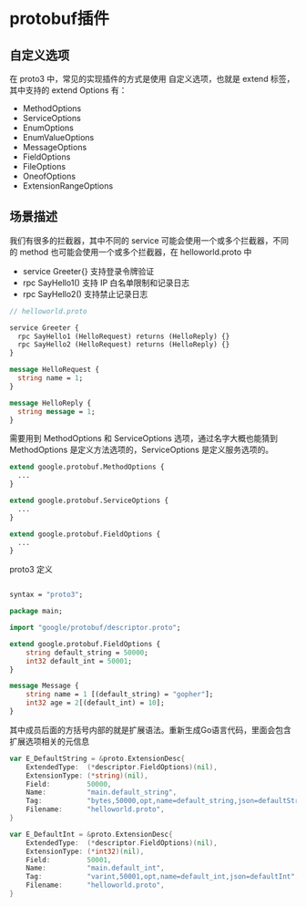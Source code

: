 # protobuf插件

## 自定义选项
在 proto3 中，常见的实现插件的方式是使用 自定义选项，也就是 extend 标签，其中支持的 extend Options 有：

* MethodOptions
* ServiceOptions
* EnumOptions
* EnumValueOptions
* MessageOptions
* FieldOptions
* FileOptions
* OneofOptions
* ExtensionRangeOptions


## 场景描述
我们有很多的拦截器，其中不同的 service 可能会使用一个或多个拦截器，不同的 method 也可能会使用一个或多个拦截器，在 helloworld.proto 中

- service Greeter{} 支持登录令牌验证
- rpc SayHello1() 支持 IP 白名单限制和记录日志
- rpc SayHello2() 支持禁止记录日志
```protobuf
// helloworld.proto

service Greeter {
  rpc SayHello1 (HelloRequest) returns (HelloReply) {}
  rpc SayHello2 (HelloRequest) returns (HelloReply) {}
}

message HelloRequest {
  string name = 1;
}

message HelloReply {
  string message = 1;
}
```

需要用到 MethodOptions 和 ServiceOptions 选项，通过名字大概也能猜到 MethodOptions 是定义方法选项的，ServiceOptions 是定义服务选项的。
```protobuf
extend google.protobuf.MethodOptions {
  ...
}

extend google.protobuf.ServiceOptions {
  ...
}

extend google.protobuf.FieldOptions {
  ...
}
```

proto3 定义
```protobuf

syntax = "proto3";

package main;

import "google/protobuf/descriptor.proto";

extend google.protobuf.FieldOptions {
    string default_string = 50000;
    int32 default_int = 50001;
}

message Message {
    string name = 1 [(default_string) = "gopher"];
    int32 age = 2[(default_int) = 10];
}
```
其中成员后面的方括号内部的就是扩展语法。重新生成Go语言代码，里面会包含扩展选项相关的元信息
```go
var E_DefaultString = &proto.ExtensionDesc{
    ExtendedType:  (*descriptor.FieldOptions)(nil),
    ExtensionType: (*string)(nil),
    Field:         50000,
    Name:          "main.default_string",
    Tag:           "bytes,50000,opt,name=default_string,json=defaultString",
    Filename:      "helloworld.proto",
}

var E_DefaultInt = &proto.ExtensionDesc{
    ExtendedType:  (*descriptor.FieldOptions)(nil),
    ExtensionType: (*int32)(nil),
    Field:         50001,
    Name:          "main.default_int",
    Tag:           "varint,50001,opt,name=default_int,json=defaultInt",
    Filename:      "helloworld.proto",
}
```
